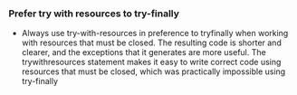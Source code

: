 ### Prefer try with resources to try-finally

* Always use try-with-resources in preference to tryfinally
  when working with resources that must be closed. The resulting code is
  shorter and clearer, and the exceptions that it generates are more useful.
  The trywithresources statement makes it easy to write correct code using 
  resources that must be closed, which was practically impossible using 
  try-finally